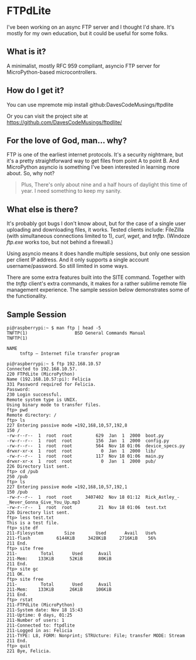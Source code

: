 # FTPdLite
I've been working on an async FTP server and I thought I'd share. It's mostly for my own education, but it could be useful for some folks.

## What is it?
A minimalist, mostly RFC 959 compliant, asyncio FTP server for MicroPython-based microcontrollers.

## How do I get it?
You can use mpremote mip install github:DavesCodeMusings/ftpdlite

Or you can visit the project site at https://github.com/DavesCodeMusings/ftpdlite/

## For the love of God, man... why?
FTP is one of the earliest internet protocols. It's a security nightmare, but it's a pretty straightforward way to get files from point A to point B. And MicroPython asyncio is something I've been interested in learning more about. So, why not?

>Plus, There's only about nine and a half hours of daylight this time of year. I need something to keep my sanity.

## What else is there?
It's probably got bugs I don't know about, but for the case of a single user uploading and downloading files, it works. Tested clients include: FileZilla (with simultaneous connections limited to 1), _curl_, _wget_, and  _tnftp_. (Windoze _ftp.exe_ works too, but not behind a firewall.)

Using asyncio means it does handle multiple sessions, but only one session per client IP address. And it only supports a single account username/password. So still limited in some ways.

There are some extra features built into the SITE command. Together with the _tnftp_ client's extra commands, it makes for a rather sublime remote file management experience. The sample session below demonstrates some of the functionality.

## Sample Session

```
pi@raspberrypi:~ $ man ftp | head -5
TNFTP(1)                  BSD General Commands Manual                 TNFTP(1)

NAME
     tnftp — Internet file transfer program

pi@raspberrypi:~ $ ftp 192.168.10.57
Connected to 192.168.10.57.
220 FTPdLite (MicroPython)
Name (192.168.10.57:pi): Felicia
331 Password required for Felicia.
Password:
230 Login successful.
Remote system type is UNIX.
Using binary mode to transfer files.
ftp> pwd
Remote directory: /
ftp> ls
227 Entering passive mode =192,168,10,57,192,8
150 /
-rw-r--r--  1  root  root         629  Jan  1  2000  boot.py
-rw-r--r--  1  root  root         156  Jan  1  2000  config.py
-rw-r--r--  1  root  root         564  Nov 18 01:06  device_specs.py
drwxr-xr-x  1  root  root           0  Jan  1  2000  lib/
-rw-r--r--  1  root  root         117  Nov 18 01:06  main.py
drwxr-xr-x  1  root  root           0  Jan  1  2000  pub/
226 Directory list sent.
ftp> cd /pub
250 /pub
ftp> ls
227 Entering passive mode =192,168,10,57,192,1
150 /pub
-rw-r--r--  1  root  root     3407402  Nov 18 01:12  Rick_Astley_-_Never_Gonna_Give_You_Up.mp3
-rw-r--r--  1  root  root          21  Nov 18 01:06  test.txt
226 Directory list sent.
ftp> less test.txt
This is a test file.
ftp> site df
211-Filesystem        Size        Used       Avail   Use%
211-flash          6144KiB     3428KiB     2716KiB    56%
211 End.
ftp> site free
211-         Total       Used      Avail
211-Mem:    133KiB      52KiB      80KiB
211 End.
ftp> site gc
211 OK.
ftp> site free
211-         Total       Used      Avail
211-Mem:    133KiB      26KiB     106KiB
211 End.
ftp> rstat
211-FTPdLite (MicroPython)
211-System date: Nov 18 15:43
211-Uptime: 0 days, 01:25
211-Number of users: 1
211-Connected to: ftpdlite
211-Logged in as: Felicia
211-TYPE: L8, FORM: Nonprint; STRUcture: File; transfer MODE: Stream
211 End.
ftp> quit
221 Bye, Felicia.
```
